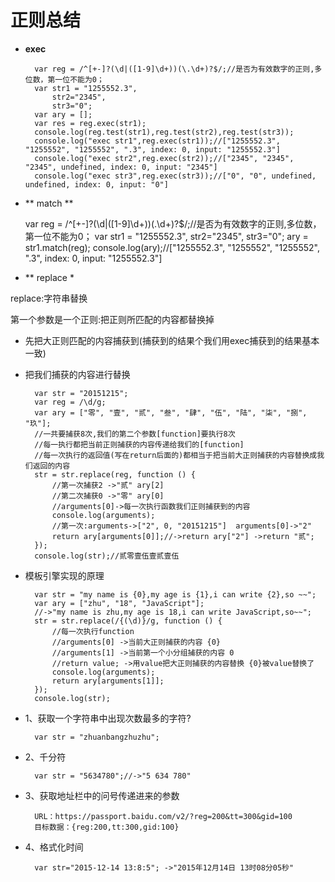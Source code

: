 # 正则总结

- **exec**


	    var reg = /^[+-]?(\d|([1-9]\d+))(\.\d+)?$/;//是否为有效数字的正则,多位数，第一位不能为0；
	    var str1 = "1255552.3",
	        str2="2345",
	        str3="0";
	    var ary = [];
	    var res = reg.exec(str1);
	    console.log(reg.test(str1),reg.test(str2),reg.test(str3));
	    console.log("exec str1",reg.exec(str1));//["1255552.3", "1255552", "1255552", ".3", index: 0, input: "1255552.3"]
	    console.log("exec str2",reg.exec(str2));//["2345", "2345", "2345", undefined, index: 0, input: "2345"]
	    console.log("exec str3",reg.exec(str3));//["0", "0", undefined, undefined, index: 0, input: "0"]


- ** match **

    var reg = /^[+-]?(\d|([1-9]\d+))(\.\d+)?$/;//是否为有效数字的正则,多位数，第一位不能为0；
    var str1 = "1255552.3",
        str2="2345",
        str3="0";
    ary = str1.match(reg);
    console.log(ary);//["1255552.3", "1255552", "1255552", ".3", index: 0, input: "1255552.3"]

- ** replace *

replace:字符串替换

第一个参数是一个正则:把正则所匹配的内容都替换掉

- 先把大正则匹配的内容捕获到(捕获到的结果个我们用exec捕获到的结果基本一致)
- 把我们捕获的内容进行替换

        var str = "20151215";
        var reg = /\d/g;
        var ary = ["零", "壹", "贰", "叁", "肆", "伍", "陆", "柒", "捌", "玖"];
        //一共要捕获8次,我们的第二个参数[function]要执行8次
        //每一执行都把当前正则捕获的内容传递给我们的[function]
        //每一次执行的返回值(写在return后面的)都相当于把当前大正则捕获的内容替换成我们返回的内容
        str = str.replace(reg, function () {
            //第一次捕获2 ->"贰" ary[2]
            //第二次捕获0 ->"零" ary[0]
            //arguments[0]->每一次执行函数我们正则捕获到的内容
            console.log(arguments);
            //第一次:arguments->["2", 0, "20151215"]  arguments[0]->"2"
            return ary[arguments[0]];//->return ary["2"] ->return "贰";
        });
        console.log(str);//贰零壹伍壹贰壹伍


- 模板引擎实现的原理

        var str = "my name is {0},my age is {1},i can write {2},so ~~";
        var ary = ["zhu", "18", "JavaScript"];
        //->"my name is zhu,my age is 18,i can write JavaScript,so~~";
        str = str.replace(/{(\d)}/g, function () {
            //每一次执行function
            //arguments[0] ->当前大正则捕获的内容 {0}
            //arguments[1] ->当前第一个小分组捕获的内容 0
            //return value; ->用value把大正则捕获的内容替换 {0}被value替换了
            console.log(arguments);
            return ary[arguments[1]];
        });
        console.log(str);

- 1、获取一个字符串中出现次数最多的字符?

		var str = "zhuanbangzhuzhu";

- 2、千分符

		var str = "5634780";//->"5 634 780"

- 3、获取地址栏中的问号传递进来的参数

		URL：https://passport.baidu.com/v2/?reg=200&tt=300&gid=100
		目标数据：{reg:200,tt:300,gid:100}

- 4、格式化时间

		var str="2015-12-14 13:8:5"; ->"2015年12月14日 13时08分05秒"

